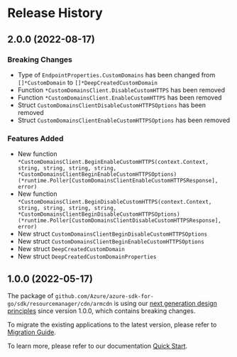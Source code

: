 # Release History

## 2.0.0 (2022-08-17)
### Breaking Changes

- Type of `EndpointProperties.CustomDomains` has been changed from `[]*CustomDomain` to `[]*DeepCreatedCustomDomain`
- Function `*CustomDomainsClient.DisableCustomHTTPS` has been removed
- Function `*CustomDomainsClient.EnableCustomHTTPS` has been removed
- Struct `CustomDomainsClientDisableCustomHTTPSOptions` has been removed
- Struct `CustomDomainsClientEnableCustomHTTPSOptions` has been removed

### Features Added

- New function `*CustomDomainsClient.BeginEnableCustomHTTPS(context.Context, string, string, string, string, *CustomDomainsClientBeginEnableCustomHTTPSOptions) (*runtime.Poller[CustomDomainsClientEnableCustomHTTPSResponse], error)`
- New function `*CustomDomainsClient.BeginDisableCustomHTTPS(context.Context, string, string, string, string, *CustomDomainsClientBeginDisableCustomHTTPSOptions) (*runtime.Poller[CustomDomainsClientDisableCustomHTTPSResponse], error)`
- New struct `CustomDomainsClientBeginDisableCustomHTTPSOptions`
- New struct `CustomDomainsClientBeginEnableCustomHTTPSOptions`
- New struct `DeepCreatedCustomDomain`
- New struct `DeepCreatedCustomDomainProperties`


## 1.0.0 (2022-05-17)

The package of `github.com/Azure/azure-sdk-for-go/sdk/resourcemanager/cdn/armcdn` is using our [next generation design principles](https://azure.github.io/azure-sdk/general_introduction.html) since version 1.0.0, which contains breaking changes.

To migrate the existing applications to the latest version, please refer to [Migration Guide](https://aka.ms/azsdk/go/mgmt/migration).

To learn more, please refer to our documentation [Quick Start](https://aka.ms/azsdk/go/mgmt).